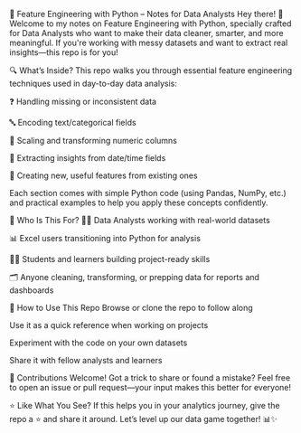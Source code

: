 🧠 Feature Engineering with Python – Notes for Data Analysts
Hey there! 👋
Welcome to my notes on Feature Engineering with Python, specially crafted for Data Analysts who want to make their data cleaner, smarter, and more meaningful. If you're working with messy datasets and want to extract real insights—this repo is for you!

🔍 What’s Inside?
This repo walks you through essential feature engineering techniques used in day-to-day data analysis:

❓ Handling missing or inconsistent data

🔤 Encoding text/categorical fields

📏 Scaling and transforming numeric columns

📅 Extracting insights from date/time fields

🧠 Creating new, useful features from existing ones

Each section comes with simple Python code (using Pandas, NumPy, etc.) and practical examples to help you apply these concepts confidently.

🎯 Who Is This For?
🧑‍💻 Data Analysts working with real-world datasets

📊 Excel users transitioning into Python for analysis

🧑‍🎓 Students and learners building project-ready skills

🗂️ Anyone cleaning, transforming, or prepping data for reports and dashboards

🚀 How to Use This Repo
Browse or clone the repo to follow along

Use it as a quick reference when working on projects

Experiment with the code on your own datasets

Share it with fellow analysts and learners

🤝 Contributions Welcome!
Got a trick to share or found a mistake?
Feel free to open an issue or pull request—your input makes this better for everyone!

⭐ Like What You See?
If this helps you in your analytics journey, give the repo a ⭐ and share it around. Let’s level up our data game together! 📊✨
